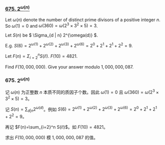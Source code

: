 ### [675. $2^{\omega(n)}$](https://projecteuler.net/problem=675)

Let $\omega(n)$ denote the number of distinct prime divisors of a positive integer $n$. So $\omega(1) = 0$ and $\omega(360) = \omega(2^{3} \times 3^{2} \times 5) = 3$.

Let $S(n)$ be $ \Sigma_{d | n} 2^{\omega(d)} $.

E.g. $S(6) = 2^{\omega(1)}+2^{\omega(2)}+2^{\omega(3)}+2^{\omega(6)} = 2^0+2^1+2^1+2^2 = 9$.

Let $F(n)=\Sigma_{i=2}^n S(i!)$. $F(10)=4821.$

Find $F(10,000,000)$. Give your answer modulo $1,000,000,087$.

### 675. $2^{\omega(n)}$

记 $\omega(n)$ 为正整数 $n$ 本质不同的质因子个数。因此 $\omega(1) = 0$ 且 $\omega(360) = \omega(2^{3} \times 3^{2} \times 5) = 3$。

记 $S(n) =  \sum_{d|n} 2^{\omega(d)}$。例如 $S(6) = 2^{\omega(1)}+2^{\omega(2)}+2^{\omega(3)}+2^{\omega(6)} = 2^0+2^1+2^1+2^2 = 9$。

再记 $F(n)=\sum_{i=2}^n S(i!)$。如 $F(10)=4821$。

求出 $F(10,000,000)$ 模 $1,000,000,087$ 的值。
